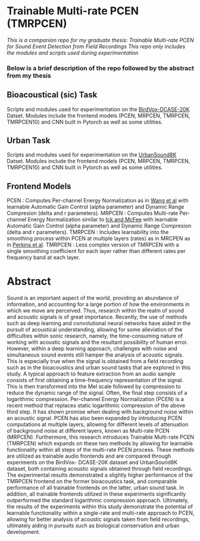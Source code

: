 # Trainable Multi-rate PCEN (TMRPCEN)
_This is a companion repo for my graduate thesis: Trainable Multi-rate PCEN for Sound Event Detection from Field Recordings_
_This repo only includes the modules and scripts used during experimentation_

### Below is a brief description of the repo followed by the abstract from my thesis

## Bioacoustical (sic) Task
Scripts and modules used for experimentation on the [BirdVox-DCASE-20K](https://zenodo.org/records/1208080) Datset.
Modules include the frontend models (PCEN, MRPCEN, TMRPCEN, TMRPCEN10) and CNN built in Pytorch as well as some utilities.

## Urban Task
Scripts and modules used for experimentation on the [UrbanSound8K](https://urbansounddataset.weebly.com/urbansound8k.html) Datset.
Modules include the frontend models (PCEN, MRPCEN, TMRPCEN, TMRPCEN10) and CNN built in Pytorch as well as some utilities.

## Frontend Models
PCEN : Computes Per-channel Energy Normalization as in [Wang et al](https://arxiv.org/abs/1607.05666) with learnable Automatic Gain Control (alpha parameter) and Dynamic Range Compresion (delta and r parameters).
MRPCEN : Computes Multi-rate Per-channel Energy Normalization similar to [Ick and McFee](https://arxiv.org/abs/2102.03468) with learnable Automatic Gain Control (alpha parameter) and Dynamic Range Compresion (delta and r parameters).
TMRPCEN : Includes learnability into the smoothing process within PCEN at multiple layers (rates) as in MRCPEN as in [Perkins et al](https://ieeexplore.ieee.org/document/10326212).
TMRPCEN : Less complex version of TMRPCEN with a single smoothing coefficient for each layer rather than different rates per frequency band at each layer.

# Abstract
Sound is an important aspect of the world, providing an abundance of information, and accounting for a large portion of how the environments in which we move are perceived. Thus, research within the realm of sound and acoustic signals is of great importance. Recently, the use of methods such as deep learning and convolutional neural networks have aided in the pursuit of acoustical understanding, allowing for some alleviation of the difficulties within sonic research, namely, the time-consuming nature of working with acoustic signals and the resultant possibility of human error. However, within a deep learning approach, challenges with noise and simultaneous sound events still hamper the analysis of acoustic signals. This is especially true when the signal is obtained from a field recording such as in the bioacoustics and urban sound tasks that are explored in this study.
A typical approach to feature extraction from an audio sample consists of first obtaining a time-frequency representation of the signal. This is then transformed into the Mel scale followed by compression to reduce the dynamic range of the signal. Often, the final step consists of a logarithmic compression. Per-channel Energy Normalization (PCEN) is a recent method that replaces static logarithmic compression of the above third step. It has shown promise when dealing with background noise within an acoustic signal. PCEN has also been expanded by introducing PCEN computations at multiple layers, allowing for different levels of attenuation of background noise at different layers, known as Multi-rate PCEN (MRPCEN). Furthermore, this research introduces Trainable Multi-rate PCEN (TMRPCEN) which expands on these two methods by allowing for learnable functionality within all steps of the multi-rate PCEN process. These methods are utilized as trainable audio frontends and are compared through experiments on the BirdVox- DCASE-20K dataset and UrbanSound8K dataset, both containing acoustic signals obtained through field recordings.
The experimental results demonstrated a slightly higher performance of the TMRPCEN frontend on the former bioacoustics task, and comparable performance of all trainable frontends on the latter, urban sound task. In addition, all trainable frontends utilized in these experiments significantly outperformed the standard logarithmic compression approach. Ultimately, the results of the experiments within this study demonstrate the potential of learnable functionality within a single-rate and multi-rate approach to PCEN, allowing for better analysis of acoustic signals taken from field recordings, ultimately aiding in pursuits such as biological conservation and urban development.


